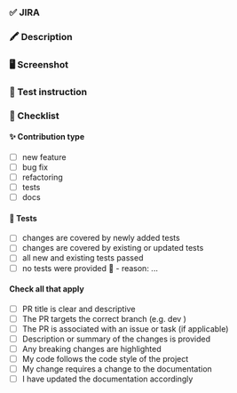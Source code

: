 ### ✅ JIRA

<!--
    JIRA issue URL here.
    Please also start PR subject with a valid ticket number (e.g. EXP-1234 and not exp 1234), or @chore or @trivial if there's no ticket
-->

### 🖍 Description

<!--
    Bullet point list of your changes.
    Please use this description (or its summary) as PR message body when **squash-merging**, to save relevant details in git log.
-->

### 🖥 Screenshot

<!-- Provide screenshots / animated gifs -->

### 📝 Test instruction

<!-- Provide step by step test instruction if necessary -->

### 🤯 Checklist

#### ✨ Contribution type

- [ ] new feature
- [ ] bug fix
- [ ] refactoring
- [ ] tests
- [ ] docs

#### 🧪 Tests

- [ ] changes are covered by newly added tests
- [ ] changes are covered by existing or updated tests
- [ ] all new and existing tests passed
- [ ] no tests were provided 🤠 - reason: ...

#### Check all that apply

- [ ] PR title is clear and descriptive
- [ ] The PR targets the correct branch (e.g. dev )
- [ ] The PR is associated with an issue or task (if applicable)
- [ ] Description or summary of the changes is provided
- [ ] Any breaking changes are highlighted
- [ ] My code follows the code style of the project
- [ ] My change requires a change to the documentation
- [ ] I have updated the documentation accordingly